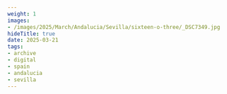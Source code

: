 ```yaml
---
weight: 1
images:
- /images/2025/March/Andalucia/Sevilla/sixteen-o-three/_DSC7349.jpg
hideTitle: true
date: 2025-03-21
tags:
- archive
- digital
- spain
- andalucia
- sevilla
---
```


